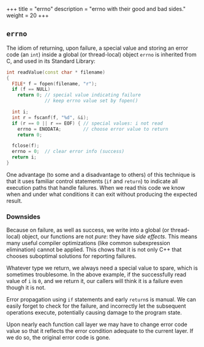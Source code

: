 +++
title = "errno"
description = "errno with their good and bad sides."
weight = 20
+++

## `errno`

The idiom of returning, upon failure, a special value and storing an error code
(an `int`) inside a global (or thread-local) object `errno` is inherited from C,
and used in its Standard Library:

```c++
int readValue(const char * filename)
{  
  FILE* f = fopen(filename, "r");
  if (f == NULL)
    return 0; // special value indicating failure
              // keep errno value set by fopen()

  int i;
  int r = fscanf(f, "%d", &i);
  if (r == 0 || r == EOF) { // special values: i not read
    errno = ENODATA;        // choose error value to return
    return 0;

  fclose(f);
  errno = 0;  // clear error info (success)
  return i;
}
```

One advantage (to some and a disadvantage to others) of this technique is that it
uses familiar control statements (`if` and `return`) to indicate all execution
paths that handle failures. When we read this code we know when and under what
conditions it can exit without producing the expected result.


### Downsides


Because on failure, as well as success, we write into a global (or thread-local)
object, our functions are not *pure*: they have *side effects*. This means many
useful compiler optimizations (like common subexpression elimination) cannot be
applied. This chows that it is not only C++ that chooses suboptimal solutions
for reporting failures.

Whatever type we return, we always need a special value to spare, which is
sometimes troublesome. In the above example, if the successfully read value of
`i` is `0`, and we return it, our callers will think it is a failure even though
it is not.

Error propagation using `if` statements and early `return`s is manual. We can easily
forget to check for the failure, and incorrectly let the subsequent operations
execute, potentially causing damage to the program state.

Upon nearly each function call layer we may have to change error code value
so that it reflects the error condition adequate to the current layer. If we
do so, the original error code is gone.
